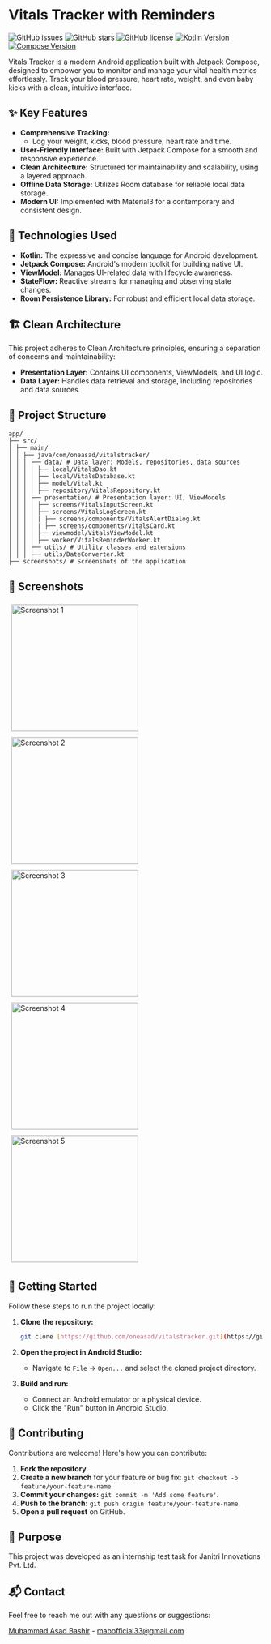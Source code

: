 # Vitals Tracker with Reminders

[![GitHub issues](https://img.shields.io/github/issues/oneasad/vitalstracker)](https://github.com/oneasad/vitalstracker/issues)
[![GitHub stars](https://img.shields.io/github/stars/oneasad/vitalstracker)](https://github.com/oneasad/vitalstracker/stargazers)
[![GitHub license](https://img.shields.io/github/license/oneasad/vitalstracker)](https://github.com/oneasad/vitalstracker/blob/main/LICENSE)
[![Kotlin Version](https://img.shields.io/badge/Kotlin-1.9.0%2B-blueviolet)](https://kotlinlang.org/)
[![Compose Version](https://img.shields.io/badge/Jetpack%20Compose-latest-brightgreen)](https://developer.android.com/jetpack/compose)

Vitals Tracker is a modern Android application built with Jetpack Compose, designed to empower you to monitor and manage your vital health metrics effortlessly. Track your blood pressure, heart rate, weight, and even baby kicks with a clean, intuitive interface.

## ✨ Key Features

-   **Comprehensive Tracking:**
    -   Log your weight, kicks, blood pressure, heart rate and time.
-   **User-Friendly Interface:** Built with Jetpack Compose for a smooth and responsive experience.
-   **Clean Architecture:** Structured for maintainability and scalability, using a layered approach.
-   **Offline Data Storage:** Utilizes Room database for reliable local data storage.
-   **Modern UI:** Implemented with Material3 for a contemporary and consistent design.

## 🚀 Technologies Used

-   **Kotlin:** The expressive and concise language for Android development.
-   **Jetpack Compose:** Android's modern toolkit for building native UI.
-   **ViewModel:** Manages UI-related data with lifecycle awareness.
-   **StateFlow:** Reactive streams for managing and observing state changes.
-   **Room Persistence Library:** For robust and efficient local data storage.

## 🏗️ Clean Architecture

This project adheres to Clean Architecture principles, ensuring a separation of concerns and maintainability:

-   **Presentation Layer:** Contains UI components, ViewModels, and UI logic.
-   **Data Layer:** Handles data retrieval and storage, including repositories and data sources.

## 📂 Project Structure
```
app/
├── src/
│ ├── main/
│ │ ├── java/com/oneasad/vitalstracker/
│ │ │ ├── data/ # Data layer: Models, repositories, data sources
│ │ │ │ ├── local/VitalsDao.kt
│ │ │ │ ├── local/VitalsDatabase.kt
│ │ │ │ ├── model/Vital.kt
│ │ │ │ ├── repository/VitalsRepository.kt
│ │ │ ├── presentation/ # Presentation layer: UI, ViewModels
│ │ │ │ ├── screens/VitalsInputScreen.kt
│ │ │ │ ├── screens/VitalsLogScreen.kt
│ │ │ │ | ├── screens/components/VitalsAlertDialog.kt
│ │ │ │ | ├── screens/components/VitalsCard.kt
│ │ │ │ ├── viewmodel/VitalsViewModel.kt
│ │ │ │ ├── worker/VitalsReminderWorker.kt
│ │ │ ├── utils/ # Utility classes and extensions
│ │ │ ├── utils/DateConverter.kt
├── screenshots/ # Screenshots of the application

```

## 📸 Screenshots

<img src="screenshots/screenshot1.jpg" width="250" alt="Screenshot 1" style="border: 1px solid #ddd; margin: 5px;"/>
<img src="screenshots/screenshot2.jpg" width="250" alt="Screenshot 2" style="border: 1px solid #ddd; margin: 5px;"/>
<img src="screenshots/screenshot3.jpg" width="250" alt="Screenshot 3" style="border: 1px solid #ddd; margin: 5px;"/>
<img src="screenshots/screenshot4.jpg" width="250" alt="Screenshot 4" style="border: 1px solid #ddd; margin: 5px;"/>
<img src="screenshots/screenshot5.jpg" width="250" alt="Screenshot 5" style="border: 1px solid #ddd; margin: 5px;"/>

## 🏁 Getting Started

Follow these steps to run the project locally:

1.  **Clone the repository:**

    ```bash
    git clone [https://github.com/oneasad/vitalstracker.git](https://github.com/oneasad/vitalstracker.git)
    ```

2.  **Open the project in Android Studio:**
    -   Navigate to `File` -> `Open...` and select the cloned project directory.

3.  **Build and run:**
    -   Connect an Android emulator or a physical device.
    -   Click the "Run" button in Android Studio.

## 🤝 Contributing

Contributions are welcome! Here's how you can contribute:

1.  **Fork the repository.**
2.  **Create a new branch** for your feature or bug fix: `git checkout -b feature/your-feature-name`.
3.  **Commit your changes:** `git commit -m 'Add some feature'`.
4.  **Push to the branch:** `git push origin feature/your-feature-name`.
5.  **Open a pull request** on GitHub.

## 📝 Purpose

This project was developed as an internship test task for Janitri Innovations Pvt. Ltd.

## 📬 Contact

Feel free to reach me out with any questions or suggestions:

[Muhammad Asad Bashir](https://www.linkedin.com/in/oneasad) - mabofficial33@gmail.com
